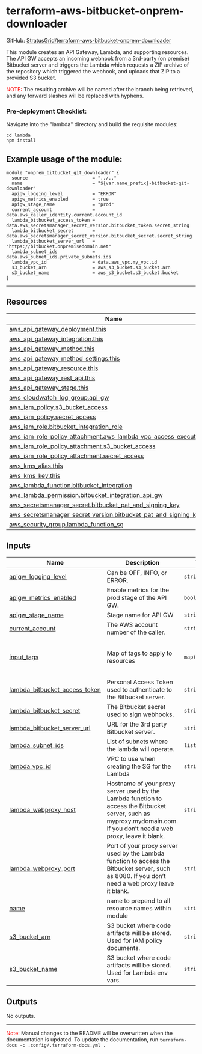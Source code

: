 <!-- BEGIN_TF_DOCS -->
# terraform-aws-bitbucket-onprem-downloader

GitHub: [StratusGrid/terraform-aws-bitbucket-onprem-downloader](https://github.com/StratusGrid/terraform-aws-bitbucket-onprem-downloader)

This module creates an API Gateway, Lambda, and supporting resources.
The API GW accepts an incoming webhook from a 3rd-party (on premise) Bitbucket server and triggers the Lambda which requests a ZIP archive of the repository which triggered the webhook, and uploads that ZIP to a provided S3 bucket.

<span style="color:red">NOTE:</span> The resulting archive will be named after the branch being retrieved, and any forward slashes will be replaced with hyphens.

### Pre-deployment Checklist:
Navigate into the "lambda" directory and build the requisite modules:
```shell
cd lambda
npm install
```

## Example usage of the module:
```hcl
module "onprem_bitbucket_git_downloader" {
  source                        = "../.."
  name                          = "${var.name_prefix}-bitbucket-git-downloader"
  apigw_logging_level           = "ERROR"
  apigw_metrics_enabled         = true
  apigw_stage_name              = "prod"
  current_account               = data.aws_caller_identity.current.account_id
  lambda_bitbucket_access_token = data.aws_secretsmanager_secret_version.bitbucket_token.secret_string
  lambda_bitbucket_secret       = data.aws_secretsmanager_secret_version.bitbucket_secret.secret_string
  lambda_bitbucket_server_url   = "https://bitbucket.onpremisedomain.net"
  lambda_subnet_ids             = data.aws_subnet_ids.private_subnets.ids
  lambda_vpc_id                 = data.aws_vpc.my_vpc.id
  s3_bucket_arn                 = aws_s3_bucket.s3_bucket.arn
  s3_bucket_name                = aws_s3_bucket.s3_bucket.bucket
}
```
---

## Resources

| Name | Type |
|------|------|
| [aws_api_gateway_deployment.this](https://registry.terraform.io/providers/hashicorp/aws/latest/docs/resources/api_gateway_deployment) | resource |
| [aws_api_gateway_integration.this](https://registry.terraform.io/providers/hashicorp/aws/latest/docs/resources/api_gateway_integration) | resource |
| [aws_api_gateway_method.this](https://registry.terraform.io/providers/hashicorp/aws/latest/docs/resources/api_gateway_method) | resource |
| [aws_api_gateway_method_settings.this](https://registry.terraform.io/providers/hashicorp/aws/latest/docs/resources/api_gateway_method_settings) | resource |
| [aws_api_gateway_resource.this](https://registry.terraform.io/providers/hashicorp/aws/latest/docs/resources/api_gateway_resource) | resource |
| [aws_api_gateway_rest_api.this](https://registry.terraform.io/providers/hashicorp/aws/latest/docs/resources/api_gateway_rest_api) | resource |
| [aws_api_gateway_stage.this](https://registry.terraform.io/providers/hashicorp/aws/latest/docs/resources/api_gateway_stage) | resource |
| [aws_cloudwatch_log_group.api_gw](https://registry.terraform.io/providers/hashicorp/aws/latest/docs/resources/cloudwatch_log_group) | resource |
| [aws_iam_policy.s3_bucket_access](https://registry.terraform.io/providers/hashicorp/aws/latest/docs/resources/iam_policy) | resource |
| [aws_iam_policy.secret_access](https://registry.terraform.io/providers/hashicorp/aws/latest/docs/resources/iam_policy) | resource |
| [aws_iam_role.bitbucket_integration_role](https://registry.terraform.io/providers/hashicorp/aws/latest/docs/resources/iam_role) | resource |
| [aws_iam_role_policy_attachment.aws_lambda_vpc_access_execution_role](https://registry.terraform.io/providers/hashicorp/aws/latest/docs/resources/iam_role_policy_attachment) | resource |
| [aws_iam_role_policy_attachment.s3_bucket_access](https://registry.terraform.io/providers/hashicorp/aws/latest/docs/resources/iam_role_policy_attachment) | resource |
| [aws_iam_role_policy_attachment.secret_access](https://registry.terraform.io/providers/hashicorp/aws/latest/docs/resources/iam_role_policy_attachment) | resource |
| [aws_kms_alias.this](https://registry.terraform.io/providers/hashicorp/aws/latest/docs/resources/kms_alias) | resource |
| [aws_kms_key.this](https://registry.terraform.io/providers/hashicorp/aws/latest/docs/resources/kms_key) | resource |
| [aws_lambda_function.bitbucket_integration](https://registry.terraform.io/providers/hashicorp/aws/latest/docs/resources/lambda_function) | resource |
| [aws_lambda_permission.bitbucket_integration_api_gw](https://registry.terraform.io/providers/hashicorp/aws/latest/docs/resources/lambda_permission) | resource |
| [aws_secretsmanager_secret.bitbucket_pat_and_signing_key](https://registry.terraform.io/providers/hashicorp/aws/latest/docs/resources/secretsmanager_secret) | resource |
| [aws_secretsmanager_secret_version.bitbucket_pat_and_signing_key](https://registry.terraform.io/providers/hashicorp/aws/latest/docs/resources/secretsmanager_secret_version) | resource |
| [aws_security_group.lambda_function_sg](https://registry.terraform.io/providers/hashicorp/aws/latest/docs/resources/security_group) | resource |

## Inputs

| Name | Description | Type | Default | Required |
|------|-------------|------|---------|:--------:|
| <a name="input_apigw_logging_level"></a> [apigw\_logging\_level](#input\_apigw\_logging\_level) | Can be OFF, INFO, or ERROR. | `string` | `"OFF"` | no |
| <a name="input_apigw_metrics_enabled"></a> [apigw\_metrics\_enabled](#input\_apigw\_metrics\_enabled) | Enable metrics for the prod stage of the API GW. | `bool` | `false` | no |
| <a name="input_apigw_stage_name"></a> [apigw\_stage\_name](#input\_apigw\_stage\_name) | Stage name for API GW | `string` | `"prod"` | no |
| <a name="input_current_account"></a> [current\_account](#input\_current\_account) | The AWS account number of the caller. | `string` | n/a | yes |
| <a name="input_input_tags"></a> [input\_tags](#input\_input\_tags) | Map of tags to apply to resources | `map(string)` | <pre>{<br>  "Developer": "StratusGrid",<br>  "Provisioner": "Terraform"<br>}</pre> | no |
| <a name="input_lambda_bitbucket_access_token"></a> [lambda\_bitbucket\_access\_token](#input\_lambda\_bitbucket\_access\_token) | Personal Access Token used to authenticate to the Bitbucket server. | `string` | n/a | yes |
| <a name="input_lambda_bitbucket_secret"></a> [lambda\_bitbucket\_secret](#input\_lambda\_bitbucket\_secret) | The Bitbucket secret used to sign webhooks. | `string` | n/a | yes |
| <a name="input_lambda_bitbucket_server_url"></a> [lambda\_bitbucket\_server\_url](#input\_lambda\_bitbucket\_server\_url) | URL for the 3rd party Bitbucket server. | `string` | n/a | yes |
| <a name="input_lambda_subnet_ids"></a> [lambda\_subnet\_ids](#input\_lambda\_subnet\_ids) | List of subnets where the lambda will operate. | `list(string)` | n/a | yes |
| <a name="input_lambda_vpc_id"></a> [lambda\_vpc\_id](#input\_lambda\_vpc\_id) | VPC to use when creating the SG for the Lambda | `string` | n/a | yes |
| <a name="input_lambda_webproxy_host"></a> [lambda\_webproxy\_host](#input\_lambda\_webproxy\_host) | Hostname of your proxy server used by the Lambda function to access the Bitbucket server, such as myproxy.mydomain.com. If you don’t need a web proxy, leave it blank. | `string` | `""` | no |
| <a name="input_lambda_webproxy_port"></a> [lambda\_webproxy\_port](#input\_lambda\_webproxy\_port) | Port of your proxy server used by the Lambda function to access the Bitbucket server, such as 8080. If you don’t need a web proxy leave it blank. | `string` | `""` | no |
| <a name="input_name"></a> [name](#input\_name) | name to prepend to all resource names within module | `string` | `"onprem-git-downloader-module"` | no |
| <a name="input_s3_bucket_arn"></a> [s3\_bucket\_arn](#input\_s3\_bucket\_arn) | S3 bucket where code artifacts will be stored. Used for IAM policy documents. | `string` | n/a | yes |
| <a name="input_s3_bucket_name"></a> [s3\_bucket\_name](#input\_s3\_bucket\_name) | S3 bucket where code artifacts will be stored. Used for Lambda env vars. | `string` | n/a | yes |

## Outputs

No outputs.

---

<span style="color:red">Note:</span> Manual changes to the README will be overwritten when the documentation is updated. To update the documentation, run `terraform-docs -c .config/.terraform-docs.yml .`
<!-- END_TF_DOCS -->